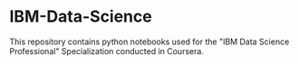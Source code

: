 # IBM-Data-Science

This repository contains python notebooks used for the "IBM Data Science Professional" Specialization conducted in Coursera.

